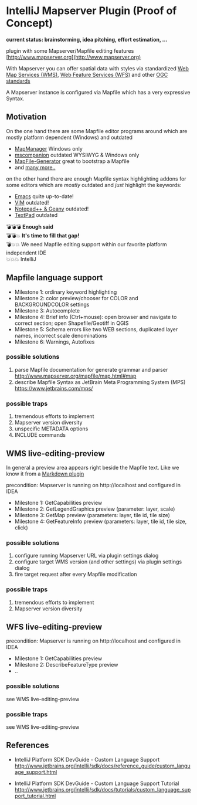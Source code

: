 # IntelliJ Mapserver Plugin (Proof of Concept)

**current status: brainstorming, idea pitching, effort estimation, ...**

plugin with some Mapserver/Mapfile editing features<br/>
[http://www.mapserver.org](http://www.mapserver.org)

With Mapserver you can offer spatial data with styles via standardized 
[Web Map Services (WMS)](https://en.wikipedia.org/wiki/Web_Map_Service), 
[Web Feature Services (WFS)](https://en.wikipedia.org/wiki/Web_Feature_Service) and other [OGC standards](http://www.mapserver.org/ogc/) 

A Mapserver instance is configured via Mapfile which has a very expressive Syntax.

## Motivation

On the one hand there are some Mapfile editor programs around which are mostly platform dependent (Windows) and outdated
* [MapManager](https://github.com/DMS-Aus/MapManager) Windows only
* [mscompanion](https://code.google.com/archive/p/mscompanion/) outdated WYSIWYG & Windows only
* [MapFile-Generator](https://github.com/jbelien/MapFile-Generator) great to bootstrap a Mapfile
* and [many more..](https://github.com/mapserver/mapserver/wiki/MapFile-editors)
  
on the other hand there are enough Mapfile syntax highlighting addons for some editors which are _mostly_ outdated and _just_ highlight the keywords:
* [Emacs](https://github.com/AxxL/mapserver-emacs-mode) quite up-to-date!
* [VIM](http://www.mapserver.org/development/editing/vim.html) outdated!
* [Notepad++ & Geany](https://github.com/AstunTechnology/MapserverSyntaxHighlighting) outdated! 
* [TextPad](http://www.textpad.com/add-ons/synh2m.html) outdated


:bomb::bomb::bomb: **Enough said**<br/>
:bomb::bomb::boom: **It's time to fill that gap!**<br/> 
:bomb::boom::boom: We need Mapfile editing support within our favorite platform independent IDE<br/>
:boom::boom::boom: IntelliJ

## Mapfile language support

* Milestone 1: ordinary keyword highlighting
* Milestone 2: color preview/chooser for COLOR and BACKGROUNDCOLOR settings
* Milestone 3: Autocomplete
* Milestone 4: Brief info (Ctrl+mouse): open browser and navigate to correct section; open Shapefile/Geotiff in QGIS  
* Milestone 5: Schema errors like two WEB sections, duplicated layer names, incorrect scale denominations
* Milestone 6: Warnings, Autofixes

### possible solutions

1. parse Mapfile documentation for generate grammar and parser<br/>
http://www.mapserver.org/mapfile/map.html#map
2. describe Mapfile Syntax as JetBrain Meta Programming System (MPS)<br/>
https://www.jetbrains.com/mps/

### possible traps

1. tremendous efforts to implement
2. Mapserver version diversity
3. unspecific METADATA options
4. INCLUDE commands 

## WMS live-editing-preview

In general a preview area appears right beside the Mapfile text. Like we know it from a [Markdown plugin](https://github.com/vsch/idea-multimarkdown#rogues-gallery-of-features)

precondition: Mapserver is running on http://localhost and configured in IDEA

* Milestone 1: GetCapabilities preview
* Milestone 2: GetLegendGraphics preview (parameter: layer, scale)
* Milestone 3: GetMap preview (parameters: layer, tile id, tile size)
* Milestone 4: GetFeatureInfo preview (parameters: layer, tile id, tile size, click)

### possible solutions

1. configure running Mapserver URL via plugin settings dialog
2. configure target WMS version (and other settings) via plugin settings dialog
3. fire target request after every Mapfile modification 

### possible traps

1. tremendous efforts to implement
2. Mapserver version diversity

## WFS live-editing-preview

precondition: Mapserver is running on http://localhost and configured in IDEA

* Milestone 1: GetCapabilities preview
* Milestone 2: DescribeFeatureType preview
* ..

### possible solutions

see WMS live-editing-preview

### possible traps

see WMS live-editing-preview

## References

* IntelliJ Platform SDK DevGuide - Custom Language Support<br/>
http://www.jetbrains.org/intellij/sdk/docs/reference_guide/custom_language_support.html

* IntelliJ Platform SDK DevGuide - Custom Language Support Tutorial<br/>
http://www.jetbrains.org/intellij/sdk/docs/tutorials/custom_language_support_tutorial.html
